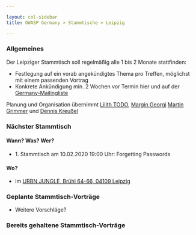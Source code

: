 ```yaml
---

layout: col-sidebar
title: OWASP Germany > Stammtische > Leipzig

---
```


### Allgemeines

Der Leipziger Stammtisch soll regelmäßig alle 1 bis 2 Monate stattfinden:

  - Festlegung auf ein vorab angekündigtes Thema pro Treffen, möglichst
    mit einem passenden Vortrag
  - Konkrete Ankündigung min. 2 Wochen vor Termin hier und auf der
    [Germany-Mailingliste](https://groups.google.com/a/owasp.org/group/germany-chapter/)

Planung und Organisation übernimmt
[Lilith TODO](mailto:TODO), [Margin Georgi](mailto:TODO) [Martin Grimmer](mailto:TODO) und [Dennis Kreußel](mailto:TODO)

### Nächster Stammtisch

#### Wann? Was? Wer?

  - 1\. Stammtisch am 10.02.2020 19:00 Uhr: Forgetting Passwords

#### Wo?

  - im [URBN JUNGLE, Brühl 64-66, 04109 Leipzig](https://urbn-jungle.de/)

### Geplante Stammtisch-Vorträge

  - Weitere Vorschläge?

### Bereits gehaltene Stammtisch-Vorträge

